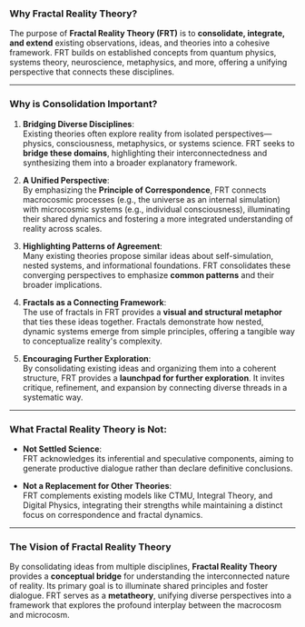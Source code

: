 ### **Why Fractal Reality Theory?**

The purpose of **Fractal Reality Theory (FRT)** is to **consolidate, integrate, and extend** existing observations, ideas, and theories into a cohesive framework. FRT builds on established concepts from quantum physics, systems theory, neuroscience, metaphysics, and more, offering a unifying perspective that connects these disciplines.

---

### **Why is Consolidation Important?**

1. **Bridging Diverse Disciplines**:  
   Existing theories often explore reality from isolated perspectives—physics, consciousness, metaphysics, or systems science. FRT seeks to **bridge these domains**, highlighting their interconnectedness and synthesizing them into a broader explanatory framework.

2. **A Unified Perspective**:  
   By emphasizing the **Principle of Correspondence**, FRT connects macrocosmic processes (e.g., the universe as an internal simulation) with microcosmic systems (e.g., individual consciousness), illuminating their shared dynamics and fostering a more integrated understanding of reality across scales.

3. **Highlighting Patterns of Agreement**:  
   Many existing theories propose similar ideas about self-simulation, nested systems, and informational foundations. FRT consolidates these converging perspectives to emphasize **common patterns** and their broader implications.

4. **Fractals as a Connecting Framework**:  
   The use of fractals in FRT provides a **visual and structural metaphor** that ties these ideas together. Fractals demonstrate how nested, dynamic systems emerge from simple principles, offering a tangible way to conceptualize reality's complexity.

5. **Encouraging Further Exploration**:  
   By consolidating existing ideas and organizing them into a coherent structure, FRT provides a **launchpad for further exploration**. It invites critique, refinement, and expansion by connecting diverse threads in a systematic way.

---

### **What Fractal Reality Theory is Not**:
- **Not Settled Science**:  
   FRT acknowledges its inferential and speculative components, aiming to generate productive dialogue rather than declare definitive conclusions.

- **Not a Replacement for Other Theories**:  
   FRT complements existing models like CTMU, Integral Theory, and Digital Physics, integrating their strengths while maintaining a distinct focus on correspondence and fractal dynamics.

---

### **The Vision of Fractal Reality Theory**  
By consolidating ideas from multiple disciplines, **Fractal Reality Theory** provides a **conceptual bridge** for understanding the interconnected nature of reality. Its primary goal is to illuminate shared principles and foster dialogue. FRT serves as a **metatheory**, unifying diverse perspectives into a framework that explores the profound interplay between the macrocosm and microcosm.